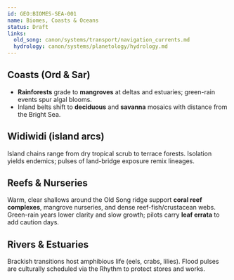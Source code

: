 ```yaml
---
id: GEO:BIOMES-SEA-001
name: Biomes, Coasts & Oceans
status: Draft
links:
  old_song: canon/systems/transport/navigation_currents.md
  hydrology: canon/systems/planetology/hydrology.md
---
```


## Coasts (Ord & Sar)
- **Rainforests** grade to **mangroves** at deltas and estuaries; green-rain events spur algal blooms.
- Inland belts shift to **deciduous** and **savanna** mosaics with distance from the Bright Sea.

## Widiwidi (island arcs)
Island chains range from dry tropical scrub to terrace forests. Isolation yields endemics; pulses of land-bridge exposure remix lineages.

## Reefs & Nurseries
Warm, clear shallows around the Old Song ridge support **coral reef complexes**, mangrove nurseries, and dense reef-fish/crustacean webs. Green-rain years lower clarity and slow growth; pilots carry **leaf errata** to add caution days.

## Rivers & Estuaries
Brackish transitions host amphibious life (eels, crabs, lilies). Flood pulses are culturally scheduled via the Rhythm to protect stores and works.

